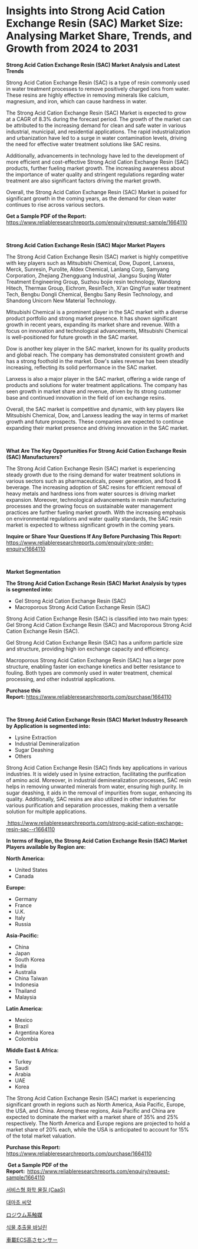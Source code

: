 <p><h1>Insights into Strong Acid Cation Exchange Resin (SAC) Market Size: Analysing Market Share, Trends, and Growth from 2024 to 2031</h1></p><p><strong>Strong Acid Cation Exchange Resin (SAC) Market Analysis and Latest Trends</strong></p>
<p><p>Strong Acid Cation Exchange Resin (SAC) is a type of resin commonly used in water treatment processes to remove positively charged ions from water. These resins are highly effective in removing minerals like calcium, magnesium, and iron, which can cause hardness in water.</p><p>The Strong Acid Cation Exchange Resin (SAC) Market is expected to grow at a CAGR of 8.3% during the forecast period. The growth of the market can be attributed to the increasing demand for clean and safe water in various industrial, municipal, and residential applications. The rapid industrialization and urbanization have led to a surge in water contamination levels, driving the need for effective water treatment solutions like SAC resins.</p><p>Additionally, advancements in technology have led to the development of more efficient and cost-effective Strong Acid Cation Exchange Resin (SAC) products, further fueling market growth. The increasing awareness about the importance of water quality and stringent regulations regarding water treatment are also significant factors driving the market growth.</p><p>Overall, the Strong Acid Cation Exchange Resin (SAC) Market is poised for significant growth in the coming years, as the demand for clean water continues to rise across various sectors.</p></p>
<p><strong>Get a Sample PDF of the Report:&nbsp;</strong> <a href="https://www.reliableresearchreports.com/enquiry/request-sample/1664110">https://www.reliableresearchreports.com/enquiry/request-sample/1664110</a></p>
<p>&nbsp;</p>
<p><strong>Strong Acid Cation Exchange Resin (SAC) Major Market Players</strong></p>
<p><p>The Strong Acid Cation Exchange Resin (SAC) market is highly competitive with key players such as Mitsubishi Chemical, Dow, Dupont, Lanxess, Merck, Sunresin, Purolite, Aldex Chemical, Lanlang Corp, Samyang Corporation, Zhejiang Zhengguang Industrial, Jiangsu Suqing Water Treatment Engineering Group, Suzhou bojie resin technology, Wandong Hitech, Thermax Group, Eichrom, ResinTech, Xi′an QingYun water treatment Tech, Bengbu Dongli Chemical, Bengbu Sany Resin Technology, and Shandong Unicorn New Material Technology.</p><p>Mitsubishi Chemical is a prominent player in the SAC market with a diverse product portfolio and strong market presence. It has shown significant growth in recent years, expanding its market share and revenue. With a focus on innovation and technological advancements, Mitsubishi Chemical is well-positioned for future growth in the SAC market.</p><p>Dow is another key player in the SAC market, known for its quality products and global reach. The company has demonstrated consistent growth and has a strong foothold in the market. Dow's sales revenue has been steadily increasing, reflecting its solid performance in the SAC market.</p><p>Lanxess is also a major player in the SAC market, offering a wide range of products and solutions for water treatment applications. The company has seen growth in market share and revenue, driven by its strong customer base and continued innovation in the field of ion exchange resins.</p><p>Overall, the SAC market is competitive and dynamic, with key players like Mitsubishi Chemical, Dow, and Lanxess leading the way in terms of market growth and future prospects. These companies are expected to continue expanding their market presence and driving innovation in the SAC market.</p></p>
<p>&nbsp;</p>
<p><strong>What Are The Key Opportunities For Strong Acid Cation Exchange Resin (SAC) Manufacturers?</strong></p>
<p><p>The Strong Acid Cation Exchange Resin (SAC) market is experiencing steady growth due to the rising demand for water treatment solutions in various sectors such as pharmaceuticals, power generation, and food & beverage. The increasing adoption of SAC resins for efficient removal of heavy metals and hardness ions from water sources is driving market expansion. Moreover, technological advancements in resin manufacturing processes and the growing focus on sustainable water management practices are further fueling market growth. With the increasing emphasis on environmental regulations and water quality standards, the SAC resin market is expected to witness significant growth in the coming years.</p></p>
<p><strong>Inquire or Share Your Questions If Any Before Purchasing This Report:</strong> <a href="https://www.reliableresearchreports.com/enquiry/pre-order-enquiry/1664110">https://www.reliableresearchreports.com/enquiry/pre-order-enquiry/1664110</a></p>
<p>&nbsp;</p>
<p><strong>Market Segmentation</strong></p>
<p><strong>The Strong Acid Cation Exchange Resin (SAC) Market Analysis by types is segmented into:</strong></p>
<p><ul><li>Gel Strong Acid Cation Exchange Resin (SAC)</li><li>Macroporous Strong Acid Cation Exchange Resin (SAC)</li></ul></p>
<p><p>Strong Acid Cation Exchange Resin (SAC) is classified into two main types: Gel Strong Acid Cation Exchange Resin (SAC) and Macroporous Strong Acid Cation Exchange Resin (SAC). </p><p>Gel Strong Acid Cation Exchange Resin (SAC) has a uniform particle size and structure, providing high ion exchange capacity and efficiency. </p><p>Macroporous Strong Acid Cation Exchange Resin (SAC) has a larger pore structure, enabling faster ion exchange kinetics and better resistance to fouling. Both types are commonly used in water treatment, chemical processing, and other industrial applications.</p></p>
<p><strong>Purchase this Report:&nbsp;</strong><a href="https://www.reliableresearchreports.com/purchase/1664110">https://www.reliableresearchreports.com/purchase/1664110</a></p>
<p>&nbsp;</p>
<p><strong>The Strong Acid Cation Exchange Resin (SAC) Market Industry Research by Application is segmented into:</strong></p>
<p><ul><li>Lysine Extraction</li><li>Industrial Demineralization</li><li>Sugar Deashing</li><li>Others</li></ul></p>
<p><p>Strong Acid Cation Exchange Resin (SAC) finds key applications in various industries. It is widely used in lysine extraction, facilitating the purification of amino acid. Moreover, in industrial demineralization processes, SAC resin helps in removing unwanted minerals from water, ensuring high purity. In sugar deashing, it aids in the removal of impurities from sugar, enhancing its quality. Additionally, SAC resins are also utilized in other industries for various purification and separation processes, making them a versatile solution for multiple applications.</p></p>
<p><a href="https://www.reliableresearchreports.com/strong-acid-cation-exchange-resin-sac--r1664110">&nbsp;https://www.reliableresearchreports.com/strong-acid-cation-exchange-resin-sac--r1664110</a></p>
<p><strong>In terms of Region, the Strong Acid Cation Exchange Resin (SAC) Market Players available by Region are:</strong></p>
<p>
    <p> <strong> North America: </strong>
        <ul>
            <li>United States</li>
            <li>Canada</li>
        </ul>
        </p> 
    <p> <strong> Europe: </strong>
        <ul>
            <li>Germany</li>
            <li>France</li>
            <li>U.K.</li>
            <li>Italy</li>
            <li>Russia</li>
        </ul>
        </p> 
    <p> <strong> Asia-Pacific: </strong>
        <ul>
            <li>China</li>
            <li>Japan</li>
            <li>South Korea</li>
            <li>India</li>
            <li>Australia</li>
            <li>China Taiwan</li>
            <li>Indonesia</li>
            <li>Thailand</li>
            <li>Malaysia</li>
        </ul>
        </p> 
    <p> <strong> Latin America: </strong>
        <ul>
            <li>Mexico</li>
            <li>Brazil</li>
            <li>Argentina Korea</li>
            <li>Colombia</li>
        </ul>
        </p> 
    <p> <strong> Middle East & Africa: </strong>
        <ul>
            <li>Turkey</li>
            <li>Saudi</li>
            <li>Arabia</li>
            <li>UAE</li>
            <li>Korea</li>
        </ul>
    </p>
    </p>
<p><p>The Strong Acid Cation Exchange Resin (SAC) market is experiencing significant growth in regions such as North America, Asia Pacific, Europe, the USA, and China. Among these regions, Asia Pacific and China are expected to dominate the market with a market share of 35% and 25% respectively. The North America and Europe regions are projected to hold a market share of 20% each, while the USA is anticipated to account for 15% of the total market valuation.</p></p>
<p><strong>Purchase this Report: </strong><a href="https://www.reliableresearchreports.com/purchase/1664110">https://www.reliableresearchreports.com/purchase/1664110</a></p>
<p>&nbsp;<strong>Get a Sample PDF of the Report:&nbsp;&nbsp;</strong><a href="https://www.reliableresearchreports.com/enquiry/request-sample/1664110">https://www.reliableresearchreports.com/enquiry/request-sample/1664110</a></p>
<p><strong></strong></p>
<p><p><a href="https://medium.com/@moulafa/%ED%99%94%ED%95%99-%EC%84%9C%EB%B9%84%EC%8A%A4-caas-%EC%8B%9C%EC%9E%A5-%EC%A0%90%EC%9C%A0%EC%9C%A8-%EB%B3%80%ED%99%94-%EB%B0%8F-%EC%8B%9C%EC%9E%A5-%EC%84%B1%EC%9E%A5-%EB%8F%99%ED%96%A5-2024%EB%85%84-2031%EB%85%84-e6b9e37cb4ba">서비스형 화학 물질 (CaaS)</a></p><p><a href="https://github.com/hook46569/Market-Research-Report-List-1/blob/main/383182788241.md">대마초 씨앗</a></p><p><a href="https://medium.com/@barrycuda1974/%E3%83%AD%E3%82%B8%E3%82%A6%E3%83%A0%E3%83%99%E3%83%BC%E3%82%B9%E3%81%AE%E8%A7%A6%E5%AA%92%E5%B8%82%E5%A0%B4%E3%81%AF-%E5%B8%82%E5%A0%B4%E3%82%B7%E3%82%A7%E3%82%A2-%E5%B8%82%E5%A0%B4%E5%8B%95%E5%90%91-%E5%B8%82%E5%A0%B4%E6%88%90%E9%95%B7%E3%81%AB%E9%96%A2%E3%81%99%E3%82%8B%E6%83%85%E5%A0%B1%E3%82%92%E6%8F%90%E4%BE%9B%E3%81%97%E3%81%BE%E3%81%99-d4f461591e27">ロジウム系触媒</a></p><p><a href="https://medium.com/@adonispellea2022/%EC%8B%9D%EB%AC%BC-%EC%B6%94%EC%B6%9C%EB%AC%BC-%EB%B0%94%EB%8B%90%EB%9D%BC-%EC%8B%9C%EC%9E%A5-%EC%8B%9C%EC%9E%A5-%EC%A0%90%EC%9C%A0%EC%9C%A8-%EC%8B%9C%EC%9E%A5-%EB%8F%99%ED%96%A5-%EB%B0%8F-%EB%AF%B8%EB%9E%98-%EC%84%B1%EC%9E%A5-%ED%83%90%EC%83%89-0eb02c5b65b6">식물 추출물 바닐린</a></p><p><a href="https://github.com/oqxogxyvqe90775/Market-Research-Report-List-2/blob/main/747929896610.md">車載ECS高さセンサー</a></p></p>